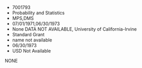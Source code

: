 * 7001793
* Probability and Statistics
* MPS,DMS
* 07/01/1971,06/30/1973
* None   DATA NOT AVAILABLE, University of California-Irvine
* Standard Grant
*   name not available
* 06/30/1973
* USD Not Available

NONE